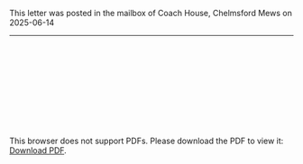 This letter was posted in the mailbox of Coach House, Chelmsford Mews on 2025-06-14

---

<object data="2025-06-14-Gardeners-Cottage-Parking-letter-to-Coach-House.pdf" type="application/pdf">
  <embed src="2025-06-14-Gardeners-Cottage-Parking-letter-to-Coach-House.pdf">
    <p>This browser does not support PDFs. Please download the PDF to view it: <a href="2025-06-14-Gardeners-Cottage-Parking-letter-to-Coach-House.pdf">Download PDF</a>.</p>
  </embed>
</object>
